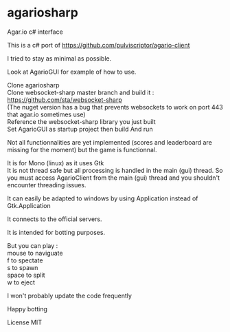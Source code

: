 # agariosharp
Agar.io c# interface

This is a c# port of https://github.com/pulviscriptor/agario-client <br/>

I tried to stay as minimal as possible. <br/>

Look at AgarioGUI for example of how to use. <br/>

Clone agariosharp <br/>
Clone websocket-sharp master branch and build it : https://github.com/sta/websocket-sharp <br/>
(The nuget version has a bug that prevents websockets to work on port 443 that agar.io sometimes use) <br/>
Reference the websocket-sharp library you just built <br/>
Set AgarioGUI as startup project then build And run <br/>

Not all functionnalities are yet implemented (scores and leaderboard are missing for the moment) but the game is functionnal.

It is for Mono (linux) as it uses Gtk<br/>
It is not thread safe but all processing is handled in the main (gui) thread. 
So you must access AgarioClient from the main (gui) thread and you shouldn't encounter threading issues.

It can easily be adapted to windows by using Application instead of Gtk.Application <br/>


It connects to the official servers.

It is intended for botting purposes. 

But you can play : <br/>
mouse to naviguate <br/>
f to spectate <br/>
s to spawn <br/>
space to split <br/>
w to eject <br/>

I won't probably update the code frequently <br/>

Happy botting <br/>

License
MIT
